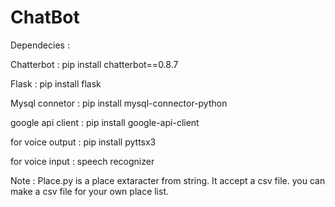 # ChatBot

Dependecies :

Chatterbot : pip install chatterbot==0.8.7

Flask : pip install flask

Mysql connetor : pip install mysql-connector-python

google api client : pip install google-api-client

for voice output : pip install pyttsx3

for voice input : speech recognizer


Note : Place.py is a place extaracter from string. It accept a csv file. you can make a csv file for your own place list.
